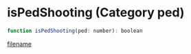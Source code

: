 # isPedShooting (Category ped)

```js
function isPedShooting(ped: number): boolean
```

[filename](isPedShooting_m.md ':include')
